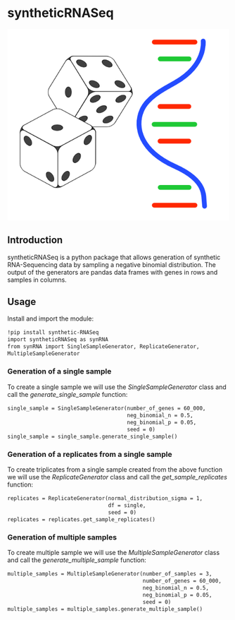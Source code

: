 # **syntheticRNASeq**

![image alt](synthetic-RNASeq_logo.png)

## **Introduction**
syntheticRNASeq is a python package that allows generation of synthetic RNA-Sequencing data by sampling a negative binomial distribution.
The output of the generators are pandas data frames with genes in rows and samples in columns.

## **Usage**

Install and import the module:

```
!pip install synthetic-RNASeq  
import syntheticRNASeq as synRNA
from synRNA import SingleSampleGenerator, ReplicateGenerator, MultipleSampleGenerator
```

### **Generation of a single sample**

To create a single sample we will use the *SingleSampleGenerator* class and call the *generate_single_sample* function:

```
single_sample = SingleSampleGenerator(number_of_genes = 60_000,
									  neg_binomial_n = 0.5,
									  neg_binomial_p = 0.05,
									  seed = 0)
single_sample = single_sample.generate_single_sample()
```

### **Generation of a replicates from a single sample**

To create triplicates from a single sample created from the above function we will use the *ReplicateGenerator* class and call the *get_sample_replicates* function:

```
replicates = ReplicateGenerator(normal_distribution_sigma = 1,
								df = single,
								seed = 0)
replicates = replicates.get_sample_replicates()
```

### **Generation of multiple samples**

To create multiple sample we will use the *MultipleSampleGenerator* class and call the *generate_multiple_sample* function:

```
multiple_samples = MultipleSampleGenerator(number_of_samples = 3,
										   number_of_genes = 60_000,
										   neg_binomial_n = 0.5,
										   neg_binomial_p = 0.05,
										   seed = 0)
multiple_samples = multiple_samples.generate_multiple_sample()


